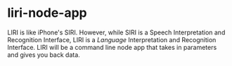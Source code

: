 # liri-node-app
 LIRI is like iPhone's SIRI. However, while SIRI is a Speech Interpretation and Recognition Interface, 
 LIRI is a _Language_ Interpretation and Recognition Interface. LIRI will be a command line node app that takes in parameters
 and gives you back data.
 
 

